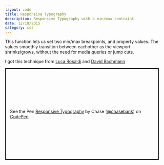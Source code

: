 ```yaml
---
layout: code
title: Responsive Typography
description: Responsive Typography with a min/max contraint
date: 12/10/2015
category: css
---
```


This function lets us set two min/max breakpoints, and property values. The values smoothly transition between eachother as the viewport shrinks/grows, without the need for media queries or jump cuts.

I got this technique from [Luca Rosaldi](https://codepen.io/LucaRosaldi/pen/RgPbeR) and [David Bachmann](https://css-tricks.com/between-the-lines/)

<p class="codepen" data-height="300" data-theme-id="21051" data-default-tab="css,result" data-user="chasebank" data-slug-hash="af2a9dd30d98456ab6ef1a59633005ee" data-editable="true" style="height: 300px; box-sizing: border-box; display: flex; align-items: center; justify-content: center; border: 2px solid black; margin: 1em 0; padding: 1em;" data-pen-title="Responsive Typography">
  <span>See the Pen <a href="https://codepen.io/chasebank/pen/af2a9dd30d98456ab6ef1a59633005ee/">
  Responsive Typography</a> by Chase (<a href="https://codepen.io/chasebank">@chasebank</a>)
  on <a href="https://codepen.io">CodePen</a>.</span>
</p>